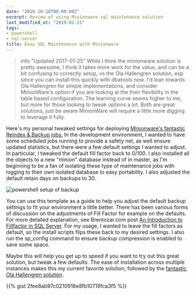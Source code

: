 ```yaml
---
date: "2016-10-18T00:00:00Z"
excerpt: Review of using Minionware sql maintenance solution
last_modified_at: "2019-02-21"
tags:
- powershell
- sql-server
title: Easy SQL Maintenance with Minionware
---
```


> info "Updated 2017-01-25"
> While I think the minionware solution is pretty awesome, I think it takes more work for the value, and can be a bit confusing to correctly setup, vs the Ola Hallengren solution, esp since you can install this quickly with dbatools now. I'd lean towards Ola Hallengren for simple implementations, and consider MinionWare's option if you are looking at the their flexibility in the table based configuration. The learning curve seems higher to me, but more for those looking to tweak options a lot. Both are great solutions, just be aware MinionWare will require a little more digging to leverage it fully.


Here's my personal tweaked settings for deploying [Minionware's fantastic Reindex & Backup jobs.](http://bit.ly/2e8aE8g) In the development environment, I wanted to have some scheduled jobs running to provide a safety net, as well ensure updated statistics, but there were a few default settings I wanted to adjust. In particular, I tweaked the default fill factor back to 0/100. I also installed all the objects to a new "minion" database instead of in master, as I'm beginning to be a fan of isolating these type of maintenance jobs with logging to their own isolated database to easy portability. I also adjusted the default retain days on backups to 30.

![powershell setup of backup](/assets/img/2016-10-10_10-02-32.png)

You can use this template as a guide to help you adjust the default backup settings to fit your environment a little better.
There has been various forms of discussion on the adjustments of Fill Factor for example on the defaults. For more detailed explanation, see Brentozar.com post [An Introduction to Fillfactor in SQL Server](http://bit.ly/2e8c2rq). For my usage, I wanted to leave the fill factors as default, so the install scripts flips these back to my desired settings. I also run the sp_config command to ensure backup compression is enabled to save some space.

Maybe this will help you get up to speed if you want to try out this great solution, but tweak a few defaults.
The ease of installation across multiple instances makes this my current favorite solution, followed by the [fantastic Ola Hallengren solution](http://bit.ly/2e8d9qW).

{{% gist 2fee8ab97c0210918e8fb10719fca3f5 %}}
